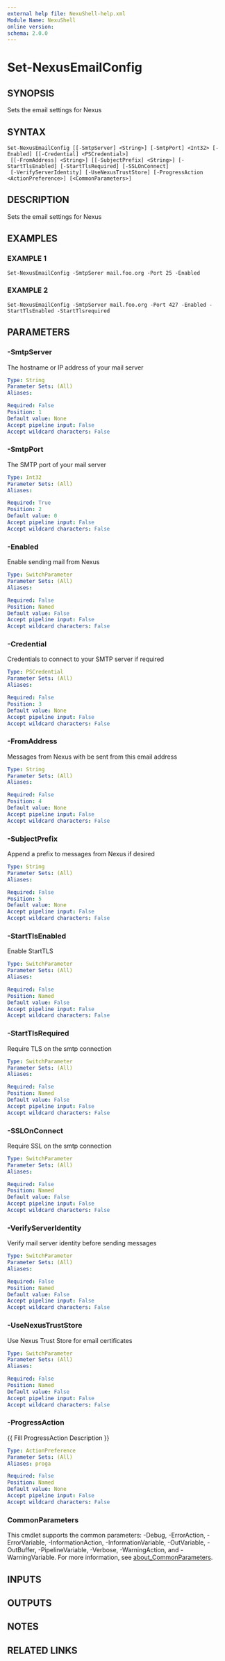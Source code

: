 ```yaml
---
external help file: NexuShell-help.xml
Module Name: NexuShell
online version:
schema: 2.0.0
---
```


# Set-NexusEmailConfig

## SYNOPSIS
Sets the email settings for Nexus

## SYNTAX

```
Set-NexusEmailConfig [[-SmtpServer] <String>] [-SmtpPort] <Int32> [-Enabled] [[-Credential] <PSCredential>]
 [[-FromAddress] <String>] [[-SubjectPrefix] <String>] [-StartTlsEnabled] [-StartTlsRequired] [-SSLOnConnect]
 [-VerifyServerIdentity] [-UseNexusTrustStore] [-ProgressAction <ActionPreference>] [<CommonParameters>]
```

## DESCRIPTION
Sets the email settings for Nexus

## EXAMPLES

### EXAMPLE 1
```
Set-NexusEmailConfig -SmtpSerer mail.foo.org -Port 25 -Enabled
```

### EXAMPLE 2
```
Set-NexusEmailConfig -SmtpServer mail.foo.org -Port 427 -Enabled -StartTlsEnabled -StartTlsrequired
```

## PARAMETERS

### -SmtpServer
The hostname or IP address of your mail server

```yaml
Type: String
Parameter Sets: (All)
Aliases:

Required: False
Position: 1
Default value: None
Accept pipeline input: False
Accept wildcard characters: False
```

### -SmtpPort
The SMTP port of your mail server

```yaml
Type: Int32
Parameter Sets: (All)
Aliases:

Required: True
Position: 2
Default value: 0
Accept pipeline input: False
Accept wildcard characters: False
```

### -Enabled
Enable sending mail from Nexus

```yaml
Type: SwitchParameter
Parameter Sets: (All)
Aliases:

Required: False
Position: Named
Default value: False
Accept pipeline input: False
Accept wildcard characters: False
```

### -Credential
Credentials to connect to your SMTP server if required

```yaml
Type: PSCredential
Parameter Sets: (All)
Aliases:

Required: False
Position: 3
Default value: None
Accept pipeline input: False
Accept wildcard characters: False
```

### -FromAddress
Messages from Nexus with be sent from this email address

```yaml
Type: String
Parameter Sets: (All)
Aliases:

Required: False
Position: 4
Default value: None
Accept pipeline input: False
Accept wildcard characters: False
```

### -SubjectPrefix
Append a prefix to messages from Nexus if desired

```yaml
Type: String
Parameter Sets: (All)
Aliases:

Required: False
Position: 5
Default value: None
Accept pipeline input: False
Accept wildcard characters: False
```

### -StartTlsEnabled
Enable StartTLS

```yaml
Type: SwitchParameter
Parameter Sets: (All)
Aliases:

Required: False
Position: Named
Default value: False
Accept pipeline input: False
Accept wildcard characters: False
```

### -StartTlsRequired
Require TLS on the smtp connection

```yaml
Type: SwitchParameter
Parameter Sets: (All)
Aliases:

Required: False
Position: Named
Default value: False
Accept pipeline input: False
Accept wildcard characters: False
```

### -SSLOnConnect
Require SSL on the smtp connection

```yaml
Type: SwitchParameter
Parameter Sets: (All)
Aliases:

Required: False
Position: Named
Default value: False
Accept pipeline input: False
Accept wildcard characters: False
```

### -VerifyServerIdentity
Verify mail server identity before sending messages

```yaml
Type: SwitchParameter
Parameter Sets: (All)
Aliases:

Required: False
Position: Named
Default value: False
Accept pipeline input: False
Accept wildcard characters: False
```

### -UseNexusTrustStore
Use Nexus Trust Store for email certificates

```yaml
Type: SwitchParameter
Parameter Sets: (All)
Aliases:

Required: False
Position: Named
Default value: False
Accept pipeline input: False
Accept wildcard characters: False
```

### -ProgressAction
{{ Fill ProgressAction Description }}

```yaml
Type: ActionPreference
Parameter Sets: (All)
Aliases: proga

Required: False
Position: Named
Default value: None
Accept pipeline input: False
Accept wildcard characters: False
```

### CommonParameters
This cmdlet supports the common parameters: -Debug, -ErrorAction, -ErrorVariable, -InformationAction, -InformationVariable, -OutVariable, -OutBuffer, -PipelineVariable, -Verbose, -WarningAction, and -WarningVariable. For more information, see [about_CommonParameters](http://go.microsoft.com/fwlink/?LinkID=113216).

## INPUTS

## OUTPUTS

## NOTES

## RELATED LINKS
